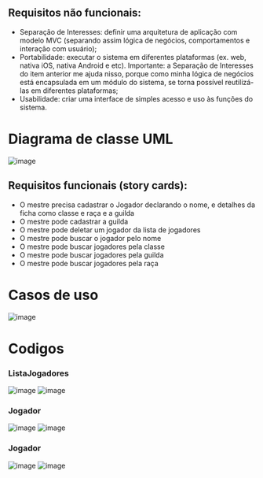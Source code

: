 
  ## Requisitos não funcionais:
- Separação de Interesses: definir uma arquitetura de aplicação com modelo MVC (separando assim lógica de negócios, comportamentos e interação com usuário);
- Portabilidade: executar o sistema em diferentes plataformas (ex. web, nativa iOS, nativa Android e etc). Importante: a Separação de Interesses do item anterior me ajuda nisso, porque como minha lógica de negócios está encapsulada em um módulo do sistema, se torna possível reutilizá-las em diferentes plataformas;
- Usabilidade: criar uma interface de simples acesso e uso às funções do sistema.
<div>
<h1>Diagrama de classe UML</h1>

![image](https://github.com/ryanlanziloti/bertoti/assets/81831521/59114b58-adb3-4dca-8287-01fb4e828748)
  </div>
  
 ## Requisitos funcionais (story cards):
 -	O mestre precisa cadastrar o Jogador declarando o nome, e detalhes da ficha como classe e raça e a guilda
 -	O mestre pode cadastrar a guilda
 -	O mestre pode deletar um jogador da lista de jogadores 
 -	O mestre pode buscar o jogador pelo nome
 -	O mestre pode buscar jogadores pela classe
 -	O mestre pode buscar jogadores pela guilda
 -	O mestre pode buscar jogadores pela raça

  <h1>Casos de uso</h1>
  
![image](https://github.com/ryanlanziloti/bertoti/assets/81831521/65532880-fd38-40ab-b680-2ccbbf522a80)
  </div>
  
  <div>
  <h1>Codigos</h1>
  </div>
    <div>

  <h3>ListaJogadores</h3>
  
![image](https://github.com/ryanlanziloti/bertoti/assets/81831521/d34128b0-313a-4b53-8355-d6b6238e6757) 
![image](https://github.com/ryanlanziloti/bertoti/assets/81831521/040e49d9-ef4a-49fa-8cd5-92c95349a097)
  </div>
  <div>

  <h3>Jogador</h3>
  
![image](https://github.com/ryanlanziloti/bertoti/assets/81831521/ea7b63c7-5533-426b-abe6-765945290d85)
![image](https://github.com/ryanlanziloti/bertoti/assets/81831521/b042c1ba-66a0-401e-bab7-1c88c11e3299)
</div>

  <h3>Jogador</h3>
  
![image](https://github.com/ryanlanziloti/bertoti/assets/81831521/38d2817d-3ff1-4b01-afdd-29beeb1a91cb)
![image](https://github.com/ryanlanziloti/bertoti/assets/81831521/68c7dbdc-1955-487b-bc1b-41483aa6f1f9)
</div>
